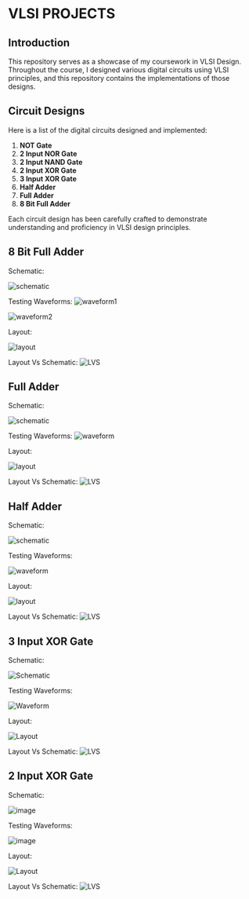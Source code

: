 # VLSI PROJECTS

## Introduction
This repository serves as a showcase of my coursework in VLSI Design. Throughout the course, I designed various digital circuits using VLSI principles, and this repository contains the implementations of those designs.

## Circuit Designs
Here is a list of the digital circuits designed and implemented:

1. **NOT Gate**
2. **2 Input NOR Gate**
3. **2 Input NAND Gate**
4. **2 Input XOR Gate**
5. **3 Input XOR Gate**
6. **Half Adder**
7. **Full Adder**
8. **8 Bit Full Adder**

Each circuit design has been carefully crafted to demonstrate understanding and proficiency in VLSI design principles. 

## 8 Bit Full Adder
Schematic:

![schematic](https://github.com/JuanCantu1/VLSI-Projects/assets/109363196/14950a35-a7a5-4e04-a627-c30fc15f4de9)

Testing Waveforms:
![waveform1](https://github.com/JuanCantu1/VLSI-Projects/assets/109363196/ed491b55-c104-4827-a2e1-75c8b6ece420)

![waveform2](https://github.com/JuanCantu1/VLSI-Projects/assets/109363196/efaa2670-e572-4df9-a467-45e0120509a0)

Layout:

![layout](https://github.com/JuanCantu1/VLSI-Projects/assets/109363196/05ad9ac4-f253-49bb-951f-123a32247b62)

Layout Vs Schematic:
![LVS](https://github.com/JuanCantu1/VLSI-Projects/assets/109363196/f6fcab74-4a32-4255-8c69-73852f8c4661)


## Full Adder
Schematic:

![schematic](https://github.com/JuanCantu1/VLSI-Projects/assets/109363196/d445396e-56e0-48cf-87a1-5c72dbc6b4b5)

Testing Waveforms:
![waveform](https://github.com/JuanCantu1/VLSI-Projects/assets/109363196/df139670-03e7-4dd0-8f88-b99041aa6209)

Layout:

![layout](https://github.com/JuanCantu1/VLSI-Projects/assets/109363196/df4c376f-b22c-4540-ab6c-8beb4bc46b77)

Layout Vs Schematic:
![LVS](https://github.com/JuanCantu1/VLSI-Projects/assets/109363196/fb9d4dd6-a962-4658-9327-2d80e72b1c1b)

## Half Adder
Schematic:

![schematic](https://github.com/JuanCantu1/VLSI-Projects/assets/109363196/49626b65-593e-458b-9691-2b6d51dbcf71)

Testing Waveforms:

![waveform](https://github.com/JuanCantu1/VLSI-Projects/assets/109363196/eb3bc8fc-9a58-448d-a314-5325fe50102c)

Layout:

![layout](https://github.com/JuanCantu1/VLSI-Projects/assets/109363196/29a06f6c-b2ad-4d98-b897-70b23fa31080)

Layout Vs Schematic:
![LVS](https://github.com/JuanCantu1/VLSI-Projects/assets/109363196/027d5ebc-65a3-4d37-afa7-15fc00737fde)

## 3 Input XOR Gate
Schematic:

![Schematic](https://github.com/JuanCantu1/VLSI-Projects/assets/109363196/b914c963-da7d-456b-a3d3-59a8113ec0dc)

Testing Waveforms:

![Waveform](https://github.com/JuanCantu1/VLSI-Projects/assets/109363196/9ce66a86-8699-44fe-be3b-2aeff85f8892)

Layout:

![Layout](https://github.com/JuanCantu1/VLSI-Projects/assets/109363196/04d4b7b6-7043-439d-8d15-4d82507c29b5)

Layout Vs Schematic:
![LVS](https://github.com/JuanCantu1/VLSI-Projects/assets/109363196/1a6718b0-95c4-449b-9f4d-a1e7ca8120e2)

## 2 Input XOR Gate
Schematic:

![image](https://github.com/JuanCantu1/VLSI-Projects/assets/109363196/97ae0018-30a3-4daf-940d-3b62ec586756)

Testing Waveforms:

![image](https://github.com/JuanCantu1/VLSI-Projects/assets/109363196/48315351-f142-4a4d-87da-56e6f373d6c3)

Layout:

![Layout](https://github.com/JuanCantu1/VLSI-Projects/assets/109363196/04d4b7b6-7043-439d-8d15-4d82507c29b5)

Layout Vs Schematic:
![LVS](https://github.com/JuanCantu1/VLSI-Projects/assets/109363196/1a6718b0-95c4-449b-9f4d-a1e7ca8120e2)

